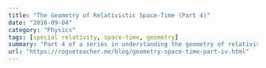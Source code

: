 ```yaml
---
title: "The Geometry of Relativistic Space-Time (Part 4)"
date: "2016-09-04"
category: "Physics"
tags: [special relativity, space-time, geometry]
summary: "Part 4 of a series in understanding the geometry of relativistic space-time."
url: "https://rogueteacher.me/blog/geometry-space-time-part-iv.html"
---
```

